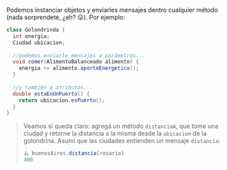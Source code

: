 Podemos instanciar objetos y enviarles mensajes dentro cualquier método (nada sorprendete, ¿eh? :stuck_out_tongue:). Por ejemplo:


```java
class Golondrinda {
  int energia;
  Ciudad ubicacion;
  
  //podemos enviarle mensajes a parámetros...
  void comer(AlimentoBalanceado alimento) {
    energia += alimento.aporteEnergetico();
  }
  
  //y también a atributos...
  double estaEnUnPuerto() {
    return ubicacion.esPuerto();
  }
}
```

> Veamos si queda claro: agregá un método `distanciaA`, que tome una ciudad y retorne la distancia a la misma desde la `ubicacion` de la golondrina. Asumí que las ciudades entienden un mensaje `distancia`: 
> 
> ```java
> ム buenosAires.distancia(rosario)  
> 400
> ```
